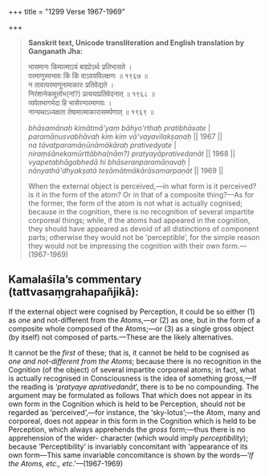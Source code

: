 +++
title = "1299 Verse 1967-1969"

+++
> **Sanskrit text, Unicode transliteration and English translation by Ganganath Jha:** 
>
> भासमानः किमात्माऽयं बाह्योऽर्थः प्रतिभासते ।  
> परमाणुस्वभावः किं किं वाऽवयविलक्षणः ॥ १९६७ ॥  
> न तावत्परमाणूनामाकारः प्रतिवेद्यते ।  
> निरंशानेकमूर्त्ताभ(नां?) प्रत्ययाप्रतिवेदनात् ॥ १९६८ ॥  
> व्यपेतभागभेदा हि भासेरन्परमाणवः ।  
> नान्यथाऽध्यक्षता तेषामात्माकारासमर्पणात् ॥ १९६९ ॥ 
>
> *bhāsamānaḥ kimātmā'yaṃ bāhyo'rthaḥ pratibhāsate* \|  
> *paramāṇusvabhāvaḥ kiṃ kiṃ vā'vayavilakṣaṇaḥ* \|\| 1967 \|\|  
> *na tāvatparamāṇūnāmākāraḥ prativedyate* \|  
> *niraṃśānekamūrttābha(nāṃ?) pratyayāprativedanāt* \|\| 1968 \|\|  
> *vyapetabhāgabhedā hi bhāseranparamāṇavaḥ* \|  
> *nānyathā'dhyakṣatā teṣāmātmākārāsamarpaṇāt* \|\| 1969 \|\| 
>
> When the external object is perceived,—in what form is it perceived? is it in the form of the atom? Or in that of a composite thing?—As for the former, the form of the atom is not what is actually cognised; because in the cognition, there is no recognition of several impartite corporeal things; while, if the atoms had appeared in the cognition, they should have appeared as devoid of all distinctions of component parts; otherwise they would not be ‘perceptible’, for the simple reason they would not be impressing the cognition with their own form.—(1967-1969)



## Kamalaśīla’s commentary (tattvasaṃgrahapañjikā):

If the external object were cognised by Perception, it could be so either (1) as *one* and not-different from the Atoms,—or (2) as one, but in the form of a composite whole composed of the Atoms;—or (3) as a single gross object (by itself) not composed of parts.—These are the likely alternatives.

It cannot be the *first* of these; that is, it cannot be held to be cognised as *one and not-different from the Atoms*; because there is no recognition in the Cognition (of the object) of several impartite corporeal atoms; in fact, what is actually recognised in Consciousness is the idea of something gross,—If the reading is ‘*pratyaye aprativedanāt*’, there is to be no compounding. The argument may be formulated as follows That which does not appear in its own form in the Cognition which is held to be Perception, should not be regarded as ‘perceived’,—for instance, the ‘sky-lotus’;—the Atom, many and corporeal, does not appear in this form in the Cognition which is held to be Perception, which always apprehends the *gross* form;—thus there is no apprehension of the wider- character (which would imply *perceptibility*); because ‘Perceptibility’ is invariably concomitant with ‘appearance of its own form—This same invariable concomitance is shown by the words—‘*If* *the Atoms, etc., etc*.’—(1967-1969)


